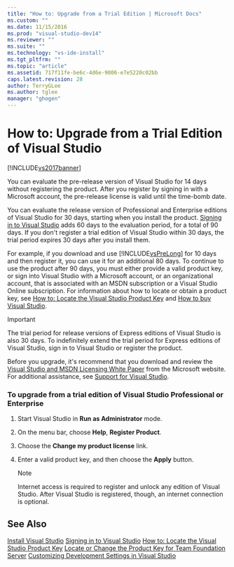 ```yaml
---
title: "How to: Upgrade from a Trial Edition | Microsoft Docs"
ms.custom: ""
ms.date: 11/15/2016
ms.prod: "visual-studio-dev14"
ms.reviewer: ""
ms.suite: ""
ms.technology: "vs-ide-install"
ms.tgt_pltfrm: ""
ms.topic: "article"
ms.assetid: 717f11fe-be6c-4d6e-9006-e7e5220c02bb
caps.latest.revision: 28
author: TerryGLee
ms.author: tglee
manager: "ghogen"
---
```

# How to: Upgrade from a Trial Edition of Visual Studio
[!INCLUDE[vs2017banner](../includes/vs2017banner.md)]

You can evaluate the pre-release version of Visual Studio for 14 days without registering the product. After you register by signing in with a Microsoft account, the pre-release license is valid until the time-bomb date.

 You can evaluate the release version of Professional and Enterprise editions of Visual Studio for 30 days, starting when you install the product. [Signing in to Visual Studio](../ide/signing-in-to-visual-studio.md) adds 60 days to the evaluation period, for a total of 90 days. If you don't register a trial edition of Visual Studio within 30 days, the trial period expires 30 days after you install them.

 For example, if you download and use [!INCLUDE[vsPreLong](../includes/vsprelong-md.md)] for 10 days and then register it, you can use it for an additional 80 days. To continue to use the product after 90 days, you must either provide a valid product key, or sign into Visual Studio with a Microsoft account, or an organizational account, that is associated with an MSDN subscription or a Visual Studio Online subscription. For information about how to locate or obtain a product key, see [How to: Locate the Visual Studio Product Key](../install/how-to-locate-the-visual-studio-product-key.md) and [How to buy Visual Studio](http://www.visualstudio.com/products/how-to-buy-vs).

> [!IMPORTANT]
>  The trial period for release versions of Express editions of Visual Studio is also 30 days. To indefinitely extend the trial period for Express editions of Visual Studio, sign in to Visual Studio or register the product.

 Before you upgrade, it's recommend that you download and review the [Visual Studio and MSDN Licensing White Paper](http://www.microsoft.com/download/details.aspx?id=13350) from the Microsoft website. For additional assistance, see [Support for Visual Studio](http://support.microsoft.com/ph/1117/en-us).

### To upgrade from a trial edition of Visual Studio Professional or Enterprise

1.  Start Visual Studio in **Run as Administrator** mode.

2.  On the menu bar, choose **Help**, **Register Product**.

3.  Choose the **Change my product license** link.

4.  Enter a valid product key, and then choose the **Apply** button.

    > [!NOTE]
    >  Internet access is required to register and unlock any edition of Visual Studio. After Visual Studio is registered, though, an internet connection is optional.

## See Also
 [Install Visual Studio](../install/install-visual-studio-2015.md)
 [Signing in to Visual Studio](../ide/signing-in-to-visual-studio.md)
 [How to: Locate the Visual Studio Product Key](../install/how-to-locate-the-visual-studio-product-key.md)
 [Locate or Change the Product Key for Team Foundation Server](http://msdn.microsoft.com/library/64f29927-b520-4c9f-b633-bcb527e562cd)
 [Customizing Development Settings in Visual Studio](http://msdn.microsoft.com/22c4debb-4e31-47a8-8f19-16f328d7dcd3)